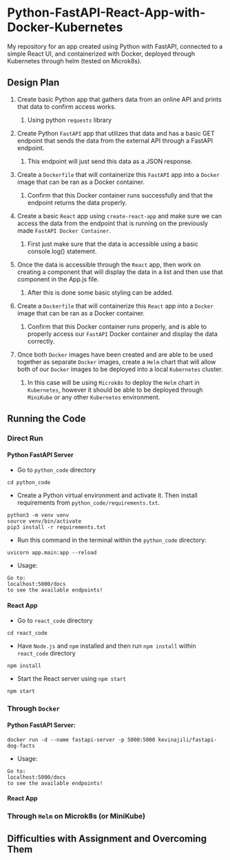 # Python-FastAPI-React-App-with-Docker-Kubernetes

My repository for an app created using Python with FastAPI, connected to a simple React UI, and containerized with Docker, deployed through Kubernetes through helm (tested on Microk8s).

## Design Plan

1. Create basic Python app that gathers data from an online API and prints that data to confirm access works.

   1. Using python `requests` library

2. Create Python `FastAPI` app that utilizes that data and has a basic GET endpoint that sends the data from the external API through a FastAPI endpoint.

   1. This endpoint will just send this data as a JSON response.

3. Create a `Dockerfile` that will containerize this `FastAPI` app into a `Docker` image that can be ran as a Docker container.

   1. Confirm that this Docker container runs successfully and that the endpoint returns the data properly.

4. Create a basic `React` app using `create-react-app` and make sure we can access the data from the endpoint that is running on the previously made `FastAPI Docker Container`.

   1. First just make sure that the data is accessible using a basic console.log() statement.

5. Once the data is accessible through the `React` app, then work on creating a component that will display the data in a list and then use that component in the App.js file.

   1. After this is done some basic styling can be added.

6. Create a `Dockerfile` that will containerize this `React` app into a `Docker` image that can be ran as a Docker container.

   1. Confirm that this Docker container runs properly, and is able to properly access our `FastAPI` Docker container and display the data correctly.

7. Once both `Docker` images have been created and are able to be used together as separate `Docker` images, create a `Helm` chart that will allow both of our `Docker` images to be deployed into a local `Kubernetes` cluster.

   1. In this case will be using `Microk8s` to deploy the `Helm` chart in `Kubernetes`, however it should be able to be deployed through `MiniKube` or any other `Kubernetes` environment.

## Running the Code

### Direct Run

#### Python FastAPI Server

- Go to `python_code` directory

```
cd python_code
```

- Create a Python virtual environment and activate it. Then install requirements from `python_code/requirements.txt`.

```
python3 -m venv venv
source venv/bin/activate
pip3 install -r requirements.txt
```

- Run this command in the terminal within the `python_code` directory:

```
uvicorn app.main:app --reload
```

- Usage:

```
Go to:
localhost:5000/docs
to see the available endpoints!
```

#### React App

- Go to `react_code` directory

```
cd react_code
```

- Have `Node.js` and `npm` installed and then run `npm install` within `react_code` directory

```
npm install
```

- Start the React server using `npm start`

```
npm start
```

### Through `Docker`

#### Python FastAPI Server:

```
docker run -d --name fastapi-server -p 5000:5000 kevinajili/fastapi-dog-facts
```

- Usage:

```
Go to:
localhost:5000/docs
to see the available endpoints!
```

#### React App

### Through `Helm` on Microk8s (or MiniKube)

## Difficulties with Assignment and Overcoming Them
